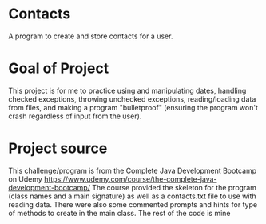 # Contacts

A program to create and store contacts for a user. 

# Goal of Project
This project is for me to practice using and manipulating dates, handling checked exceptions, throwing unchecked exceptions, reading/loading data from files, and making a program "bulletproof" (ensuring the program won't crash regardless of input from the user).

# Project source
This challenge/program is from the Complete Java Development Bootcamp on Udemy https://www.udemy.com/course/the-complete-java-development-bootcamp/
The course provided the skeleton for the program (class names and a main signature) as well as a contacts.txt file to use with reading data. There were also some  commented prompts and hints for type of methods to create in the main class. The rest of the code is mine 
